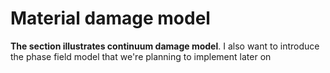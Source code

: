 # Material damage model
**The section illustrates continuum damage model**.  I also want to introduce the phase field model that we're planning to implement later on